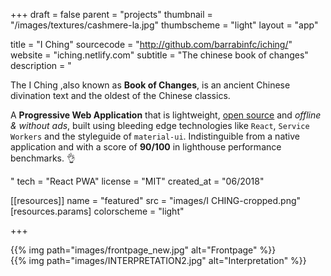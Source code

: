 +++
draft = false
parent = "projects"
thumbnail = "/images/textures/cashmere-la.jpg"
thumbscheme = "light"
layout = "app"

title = "I Ching"
sourcecode = "http://github.com/barrabinfc/iching/"
website = "iching.netlify.com"
subtitle = "The chinese book of changes"
description = "<p>The I Ching ,also known as <b>Book of Changes</b>, is an ancient Chinese divination text and the oldest of the Chinese classics.</p><p>A <b>Progressive Web Application</b> that is lightweight, <a href='http://github.com/barrabinfc/iching/'>open source</a> and <i>offline & without ads</i>, built using bleeding edge technologies like <code>React</code>, <code>Service Workers</code> and the styleguide of <code>material-ui</code>. Indistinguible from a native application and with a score of <b>90/100</b> in lighthouse performance benchmarks. 👌</p>"
tech = "React PWA"
license = "MIT"
created_at = "06/2018"

[[resources]]
  name = "featured"
  src = "images/I CHING-cropped.png"
  [resources.params]
    colorscheme = "light"

+++

<div class="cellphone margin:auto">
      <div class="marvel-device iphone5s black">
          <div class="top-bar"></div>
          <div class="sleep"></div>
          <div class="volume"></div>
          <div class="camera"></div>
          <div class="sensor"></div>
          <div class="speaker"></div>
          <div class="screen">
              <!-- Content goes here -->
              <div class="slideshow" data-time="1500" data-animation="opacity">
                {{% img path="images/frontpage_new.jpg" alt="Frontpage" %}} 
              </div>
          </div>
          <div class="home"></div>
          <div class="bottom-bar"></div>
      </div>
</div>
<div class="cellphone margin:auto">
      <div class="marvel-device iphone5s black">
          <div class="top-bar"></div>
          <div class="sleep"></div>
          <div class="volume"></div>
          <div class="camera"></div>
          <div class="sensor"></div>
          <div class="speaker"></div>
          <div class="screen">
              <!-- Content goes here -->
              <div class="slideshow" data-time="1500" data-animation="opacity">
                {{% img path="images/INTERPRETATION2.jpg" alt="Interpretation" %}} 
              </div>
          </div>
          <div class="home"></div>
          <div class="bottom-bar"></div>
      </div>
</div>
